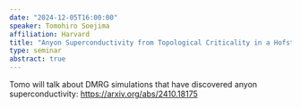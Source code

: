 ```yaml
---
date: "2024-12-05T16:00:00"
speaker: Tomohiro Soejima
affiliation: Harvard
title: "Anyon Superconductivity from Topological Criticality in a Hofstadter-Hubbard Model"
type: seminar
abstract: true
---
```


Tomo will talk about DMRG simulations that have discovered anyon superconductivity: https://arxiv.org/abs/2410.18175
